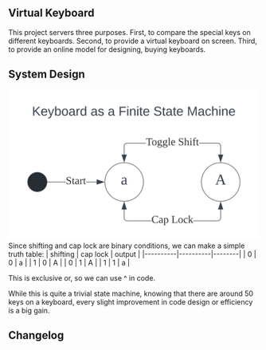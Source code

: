 ## Virtual Keyboard

This project servers three purposes. First, to compare the special keys on different keyboards. Second, to provide a virtual keyboard on screen. Third, to provide an online model for designing, buying keyboards.
<!-- The virtual keyboards are almost 1:1 true scale. -->

## System Design

<img src="./README.md.d/keyboard_fsm.svg" alt="Keyboard as a Finite State Machine">
Since shifting and cap lock are binary conditions, we can make a simple truth table:
| shifting | cap lock | output |
|----------|----------|--------|
| 0        | 0        | a      |
| 1        | 0        | A      |
| 0        | 1        | A      |
| 1        | 1        | a      |

This is exclusive or, so we can use ^ in code.

While this is quite a trivial state machine, knowing that there are around 50 keys on a keyboard, every slight improvement in code design or efficiency is a big gain.


## Changelog